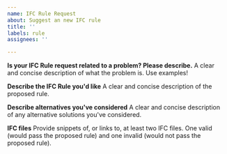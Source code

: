 ```yaml
---
name: IFC Rule Request
about: Suggest an new IFC rule
title: ''
labels: rule
assignees: ''

---
```


**Is your IFC Rule request related to a problem? Please describe.**
A clear and concise description of what the problem is. Use examples!

**Describe the IFC Rule you'd like**
A clear and concise description of the proposed rule.

**Describe alternatives you've considered**
A clear and concise description of any alternative solutions you've considered.

**IFC files**
Provide snippets of, or links to, at least two IFC files. One valid (would pass the proposed rule) and one invalid (would not pass the proposed rule).
